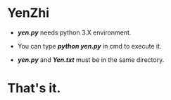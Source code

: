 # YenZhi
* **_yen.py_** needs python 3.X environment.

* You can type  **_python yen.py_** in cmd to execute it.

* **_yen.py_** and **_Yen.txt_** must be in the same directory.
# That's it.
